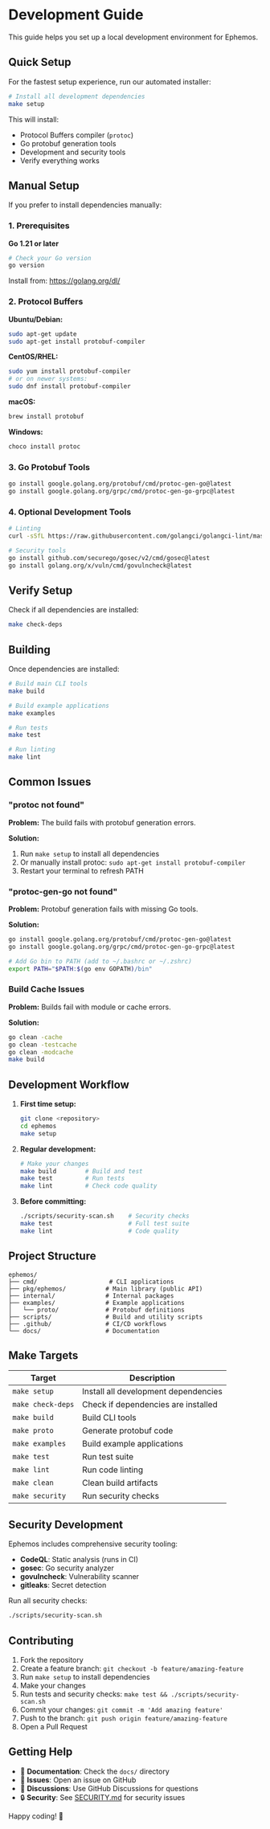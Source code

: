 # Development Guide

This guide helps you set up a local development environment for Ephemos.

## Quick Setup

For the fastest setup experience, run our automated installer:

```bash
# Install all development dependencies
make setup
```

This will install:
- Protocol Buffers compiler (`protoc`)
- Go protobuf generation tools
- Development and security tools
- Verify everything works

## Manual Setup

If you prefer to install dependencies manually:

### 1. Prerequisites

**Go 1.21 or later**
```bash
# Check your Go version
go version
```

Install from: https://golang.org/dl/

### 2. Protocol Buffers

**Ubuntu/Debian:**
```bash
sudo apt-get update
sudo apt-get install protobuf-compiler
```

**CentOS/RHEL:**
```bash
sudo yum install protobuf-compiler
# or on newer systems:
sudo dnf install protobuf-compiler
```

**macOS:**
```bash
brew install protobuf
```

**Windows:**
```bash
choco install protoc
```

### 3. Go Protobuf Tools

```bash
go install google.golang.org/protobuf/cmd/protoc-gen-go@latest
go install google.golang.org/grpc/cmd/protoc-gen-go-grpc@latest
```

### 4. Optional Development Tools

```bash
# Linting
curl -sSfL https://raw.githubusercontent.com/golangci/golangci-lint/master/install.sh | sh -s -- -b $(go env GOPATH)/bin

# Security tools
go install github.com/securego/gosec/v2/cmd/gosec@latest
go install golang.org/x/vuln/cmd/govulncheck@latest
```

## Verify Setup

Check if all dependencies are installed:

```bash
make check-deps
```

## Building

Once dependencies are installed:

```bash
# Build main CLI tools
make build

# Build example applications  
make examples

# Run tests
make test

# Run linting
make lint
```

## Common Issues

### "protoc not found"

**Problem:** The build fails with protobuf generation errors.

**Solution:** 
1. Run `make setup` to install all dependencies
2. Or manually install protoc: `sudo apt-get install protobuf-compiler`
3. Restart your terminal to refresh PATH

### "protoc-gen-go not found"

**Problem:** Protobuf generation fails with missing Go tools.

**Solution:**
```bash
go install google.golang.org/protobuf/cmd/protoc-gen-go@latest
go install google.golang.org/grpc/cmd/protoc-gen-go-grpc@latest

# Add Go bin to PATH (add to ~/.bashrc or ~/.zshrc)
export PATH="$PATH:$(go env GOPATH)/bin"
```

### Build Cache Issues

**Problem:** Builds fail with module or cache errors.

**Solution:**
```bash
go clean -cache
go clean -testcache
go clean -modcache
make build
```

## Development Workflow

1. **First time setup:**
   ```bash
   git clone <repository>
   cd ephemos
   make setup
   ```

2. **Regular development:**
   ```bash
   # Make your changes
   make build        # Build and test
   make test         # Run tests  
   make lint         # Check code quality
   ```

3. **Before committing:**
   ```bash
   ./scripts/security-scan.sh    # Security checks
   make test                     # Full test suite
   make lint                     # Code quality
   ```

## Project Structure

```
ephemos/
├── cmd/                    # CLI applications
├── pkg/ephemos/           # Main library (public API)
├── internal/              # Internal packages
├── examples/              # Example applications
│   └── proto/             # Protobuf definitions
├── scripts/               # Build and utility scripts
├── .github/               # CI/CD workflows
└── docs/                  # Documentation
```

## Make Targets

| Target | Description |
|--------|-------------|
| `make setup` | Install all development dependencies |
| `make check-deps` | Check if dependencies are installed |
| `make build` | Build CLI tools |
| `make proto` | Generate protobuf code |
| `make examples` | Build example applications |
| `make test` | Run test suite |
| `make lint` | Run code linting |
| `make clean` | Clean build artifacts |
| `make security` | Run security checks |

## Security Development

Ephemos includes comprehensive security tooling:

- **CodeQL**: Static analysis (runs in CI)
- **gosec**: Go security analyzer
- **govulncheck**: Vulnerability scanner
- **gitleaks**: Secret detection

Run all security checks:
```bash
./scripts/security-scan.sh
```

## Contributing

1. Fork the repository
2. Create a feature branch: `git checkout -b feature/amazing-feature`
3. Run `make setup` to install dependencies
4. Make your changes
5. Run tests and security checks: `make test && ./scripts/security-scan.sh`
6. Commit your changes: `git commit -m 'Add amazing feature'`
7. Push to the branch: `git push origin feature/amazing-feature`
8. Open a Pull Request

## Getting Help

- 📖 **Documentation**: Check the `docs/` directory
- 🐛 **Issues**: Open an issue on GitHub
- 💬 **Discussions**: Use GitHub Discussions for questions
- 🔒 **Security**: See [SECURITY.md](../SECURITY.md) for security issues

Happy coding! 🚀